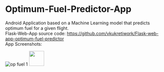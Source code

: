 # Optimum-Fuel-Predictor-App
Android Application based on a Machine Learning model that predicts optimum fuel for a given flight.  
Flask-Web-App source code: https://github.com/vkukretiwork/Flask-web-app-optimum-fuel-predictor  
App Screenshots:

![op fuel 1](https://github.com/vkukretiwork/Optimum-Fuel-Predictor-App/assets/81283669/6f152351-9130-4a55-9260-3e144dbabb73)
<img src="[https://github.com/favicon.ico](https://github.com/vkukretiwork/Optimum-Fuel-Predictor-App/assets/81283669/6f152351-9130-4a55-9260-3e144dbabb73)" width="48">
